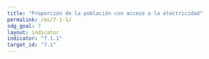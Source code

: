 ```yaml
---
title: "Proporción de la población con acceso a la electricidad"
permalink: /es/7-1-1/
sdg_goal: 7
layout: indicator
indicator: "7.1.1"
target_id: "7.1"
---
```


